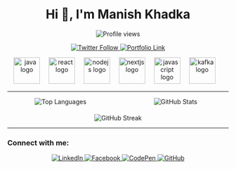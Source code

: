 <h1 align="center">Hi 👋, I'm Manish Khadka</h1>

<p align="center">
  <img src="https://komarev.com/ghpvc/?username=khadka1996&label=Profile%20views&color=0e75b6&style=flat" alt="Profile views" />
</p>

<p align="center">
  <a href="https://twitter.com/maneez_khadka" target="_blank">
    <img src="https://img.shields.io/twitter/follow/maneez_khadka?logo=twitter&style=for-the-badge" alt="Twitter Follow" />
  </a>
  <a href="https://portfolio-manish1996.vercel.app/" target="_blank">
    <img src="https://img.shields.io/badge/Portfolio-View%20Portfolio-blue?style=for-the-badge" alt="Portfolio Link" />
  </a>
</p>

<div align="center">
  <!-- Java Icon -->
  <img src="https://cdn.jsdelivr.net/gh/devicons/devicon/icons/java/java-original.svg" height="60" alt="java logo" />
  <img width="12" />
  
  <!-- React Icon -->
  <img src="https://cdn.jsdelivr.net/gh/devicons/devicon/icons/react/react-original.svg" height="60" alt="react logo" />
  <img width="12" />
  
  <!-- Node.js Icon -->
  <img src="https://cdn.jsdelivr.net/gh/devicons/devicon/icons/nodejs/nodejs-original.svg" height="60" alt="nodejs logo" />
  <img width="12" />
  
  <!-- Next.js Icon -->
  <img src="https://cdn.jsdelivr.net/gh/devicons/devicon/icons/nextjs/nextjs-original.svg" height="60" alt="nextjs logo" />
  <img width="12" />
  
  <!-- JavaScript Icon -->
  <img src="https://cdn.jsdelivr.net/gh/devicons/devicon/icons/javascript/javascript-original.svg" height="60" alt="javascript logo" />
  <img width="12" />
  
  <!-- Kafka Icon -->
  <img src="https://cdn.jsdelivr.net/gh/devicons/devicon/icons/apachekafka/apachekafka-original.svg" height="60" alt="kafka logo" />
  <img width="12" />
  
</div>



---
<!-- GitHub Stats Section -->
<div style="display: flex; justify-content: space-evenly; margin-bottom: 20px;">
  <div style="flex: 1; margin-right: 20px; text-align: center;">
    <img src="https://github-readme-stats.vercel.app/api/top-langs?username=khadka1996&show_icons=true&locale=en&layout=compact" alt="Top Languages" />
  </div>
  <div style="flex: 1; text-align: center;">
    <img src="https://github-readme-stats.vercel.app/api?username=khadka1996&show_icons=true&locale=en" alt="GitHub Stats" />
  </div>
</div>

<p align="center">
  <img src="https://github-readme-streak-stats.herokuapp.com/?user=khadka1996&" alt="GitHub Streak" />
</p>

---
<h3 align="left">Connect with me:</h3>
<p align="center">
  <!-- LinkedIn -->
  <a href="https://linkedin.com/in/manishkhadka1996" target="_blank">
    <img src="https://img.shields.io/badge/LinkedIn-@manishkhadka1996-blue?logo=linkedin&style=for-the-badge" alt="LinkedIn" />
  </a>
  <!-- Facebook -->
  <a href="https://fb.com/100018666631945" target="_blank">
    <img src="https://img.shields.io/badge/Facebook-Manish%20Khadka-blue?logo=facebook&style=for-the-badge" alt="Facebook" />
  </a>
  <!-- CodePen -->
  <a href="https://codepen.io/manish_khadka" target="_blank">
    <img src="https://img.shields.io/badge/CodePen-@manish_khadka-blue?logo=codepen&style=for-the-badge" alt="CodePen" />
  </a>
  <!-- GitHub -->
  <a href="https://github.com/Khadka1996" target="_blank">
    <img src="https://img.shields.io/badge/GitHub-Khadka1996-blue?logo=github&style=for-the-badge" alt="GitHub" />
  </a>
</p>


